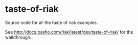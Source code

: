 taste-of-riak
=============

Source code for all the taste of riak examples.

See http://docs.basho.com/riak/latest/dev/taste-of-riak/ for the walkthrough.
